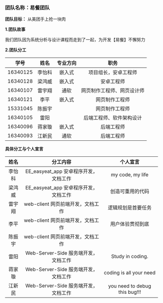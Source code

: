 ﻿### 团队名称：易餐团队

**团队目标：** 从美团手上抢一块肉

**1.团队故事**

我们团队因为系统分析与设计课程而走到了一起，为开发【易餐】不懈努力

 

**2.团队分工**

|    学号    |  姓名  | 专业方向  |     职务     |
| :------: | :--: | :---: | :--------: |
| 16340125 | 李怡科  | 嵌入式 | 项目组长，安卓工程师  |
| 16340128 | 梁鸿威  | 嵌入式 |  安卓工程师 |
| 16340107 | 雷宇翔  | 通软| 网页制作工程师、网页设计师 |
| 16340121 | 李平  | 嵌入式 | 网页制作工程师  |
| 15331045	 | 陈振宇  |  | 网页制作工程师  |
| 16340105	 | 雷阳  |  | 后端工程师、软件架构设计  |
| 16340096 | 蒋家璇  | 嵌入式 | 后端工程师  |
| 16340093	 | 江新民	  | 通软 | 后端工程师  |



**具体分工与个人宣言**

|  姓名  |                   分工内容                   |                个人宣言                 |
| :--: | :--------------------------------------: | :---------------------------------: |
| 李怡科  | EE_easyeat_app 安卓程序开发，文档工作  | my code, my life | 
| 梁鸿威  | EE_easyeat_app 安卓程序开发，文档工作  | 创造可重用的代码|
| 雷宇翔  | web-client 网页前端开发，文档工作      | 逻辑规划是首要任务|
| 李平    | web-client 网页前端开发，文档工作      |用户体验贯彻到底 |
| 陈振宇  | web-client 网页前端开发，文档工作      | |
| 雷阳    | Web-Server-Side 服务端开发，文档工作 	 | Study in coding. |
| 蒋家璇  | Web-Server-Side 服务端开发，文档工作 	 | coding is all your need |
| 江新民	 | Web-Server-Side 服务端开发，文档工作 	 | you need to debug this bug!!! |
